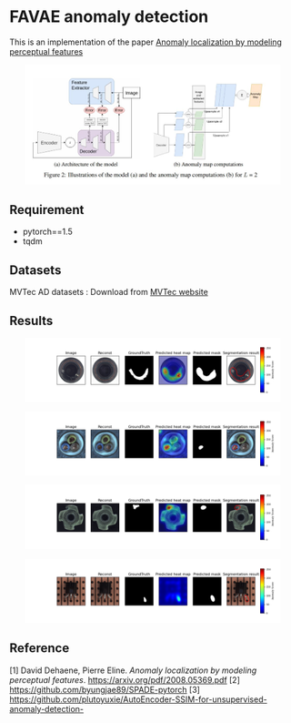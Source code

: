 # FAVAE anomaly detection
This is an implementation of the paper [Anomaly localization by modeling perceptual features](https://arxiv.org/pdf/2008.05369.pdf)
<p align="center">
    <img src="imgs/pic1.jpg" width="450"\>
</p>

## Requirement
* pytorch==1.5
* tqdm

## Datasets
MVTec AD datasets : Download from [MVTec website](https://www.mvtec.com/company/research/datasets/mvtec-ad/)

## Results

<p align="center">
    <img src="imgs/pic2.jpg" width="450"\>
</p>
<p align="center">
    <img src="imgs/pic3.png" width="450"\>
</p>
<p align="center">
    <img src="imgs/pic4.png" width="450"\>
</p>
<p align="center">
    <img src="imgs/pic5.png" width="450"\>
</p>

## Reference
[1] David Dehaene, Pierre Eline. *Anomaly localization by modeling perceptual features*. https://arxiv.org/pdf/2008.05369.pdf
[2] https://github.com/byungjae89/SPADE-pytorch
[3] https://github.com/plutoyuxie/AutoEncoder-SSIM-for-unsupervised-anomaly-detection-